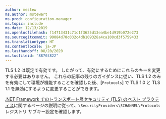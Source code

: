 ```yaml
---
author: mestew
ms.author: mstewart
ms.prod: configuration-manager
ms.topic: include
ms.date: 12/13/2019
ms.openlocfilehash: f14713431c71c1f3625d13ea4be1d919b072e273
ms.sourcegitcommit: 99084d70c032c4db109328a4ca100cd3f5759433
ms.translationtype: HT
ms.contentlocale: ja-JP
ms.lasthandoff: 08/20/2020
ms.locfileid: "88703822"
---
```

<!--## Enable Transport layer security (TLS) 1.2 protocol as a security provider Note: the heading in in the 2 articles (enable-tls-1-2-client & enable-tls-1-2-server) to better facilitate linking. -->

TLS 1.2 は既定で有効です。 したがって、有効にするためにこれらのキーを変更する必要はありません。 これらの記事の残りのガイダンスに従い、TLS 1.2 のみを有効にして環境が機能することを確認した後、[`Protocols`] で TLS 1.0 と TLS 1.1 を無効にするように変更することができます。

[.NET Framework でのトランスポート層セキュリティ (TLS) のベスト プラクティス](/dotnet/framework/network-programming/tls#configuring-security-via-the-windows-registry)に関するページの説明に従って、`\SecurityProviders\SCHANNEL\Protocols` レジストリ サブキー設定を確認します。